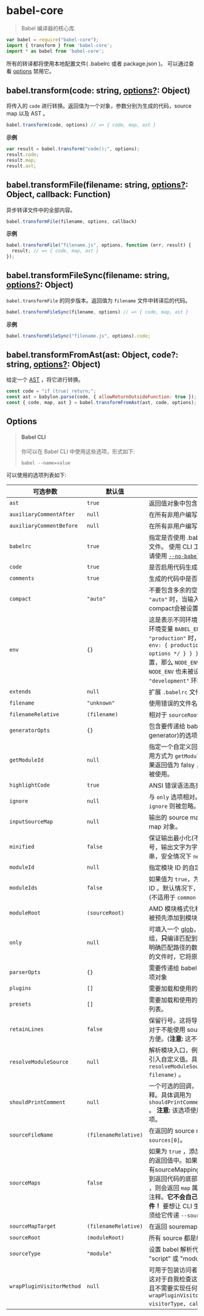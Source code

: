 # babel-core

> Babel 编译器的核心库.


```javascript
var babel = require("babel-core");
import { transform } from 'babel-core';
import * as babel from 'babel-core';
```

所有的转译都将使用本地配置文件( .babelrc 或者 package.json )。 可以通过查看 [options](#options) 禁用它。

## babel.transform(code: string, [options?](#options): Object)

将传入的 `code` 进行转换。返回值为一个对象，参数分别为生成的代码，source map 以及 AST 。

```js
babel.transform(code, options) // => { code, map, ast }
```

**示例**

```js
var result = babel.transform("code();", options);
result.code;
result.map;
result.ast;
```

## babel.transformFile(filename: string, [options?](#options): Object, callback: Function)

异步转译文件中的全部内容。

```js
babel.transformFile(filename, options, callback)
```

**示例**

```js
babel.transformFile("filename.js", options, function (err, result) {
  result; // => { code, map, ast }
});
```

## babel.transformFileSync(filename: string, [options?](#options): Object)

`babel.transformFile` 的同步版本。返回值为 `filename` 文件中转译后的代码。

```js
babel.transformFileSync(filename, options) // => { code, map, ast }
```

**示例**

```js
babel.transformFileSync("filename.js", options).code;
```

## babel.transformFromAst(ast: Object, code?: string, [options?](#options): Object)

给定一个 [AST](https://astexplorer.net/) ，将它进行转换。

```js
const code = "if (true) return;";
const ast = babylon.parse(code, { allowReturnOutsideFunction: true });
const { code, map, ast } = babel.transformFromAst(ast, code, options);
```

## Options

<blockquote class="babel-callout babel-callout-info">
  <h4>Babel CLI</h4>
  <p>
    你可以在 Babel CLI 中使用这些选项，形式如下:
  </p>
  <p>
    <code>babel --name<span class="o">=</span>value</code>
  </p>
</blockquote>

可以使用的选项列表如下:

| 可选参数                   | 默认值              | 描述                     |
| ------------------------ | -------------------- | ------------------------------- |
| `ast`                    | `true`               | 返回值对象中包含 AST |
| `auxiliaryCommentAfter`  | `null`               | 在所有非用户编写代码后附加注释。 |
| `auxiliaryCommentBefore` | `null`               | 在所有非用户编写代码前附加注释。 |
| `babelrc`                | `true`               | 指定是否使用 .babelrc 和 babelignore 文件。 使用 CLI 工具时不能使用该选项，请使用 [`--no-babelrc`](https://babeljs.cn/docs/usage/cli/#babel-ignoring-babelrc) 代替。 |
| `code`                   | `true`               | 是否启用代码生成选项。 |
| `comments`               | `true`               | 生成的代码中是否添加注释。 |
| `compact`                | `"auto"`             | 不要包含多余的空格符和换行符。设置为 `"auto"` 时，当输入大小 > 500KB 时，compact会被设置为 `true`。 |
| `env`                    | `{}`                 | 这是表示不同环境的键的对象。例如，当环境变量 `BABEL_ENV` 设置为 `"production"` 时，可以像这样设置 `{ env: { production: { /* specific options */ } } }`。如果 `BABEL_ENV` 未设置，那么 `NODE_ENV` 将被启用，如果 `NODE_ENV` 也未被设置，则默认为 `"development"` 环境。 |
| `extends`                | `null`               | 扩展 `.babelrc` 文件的路径 |
| `filename`               | `"unknown"`          | 使用错误的文件名等。 |
| `filenameRelative`       | `(filename)`         | 相对于 `sourceRoot` 的文件名。 |
| `generatorOpts`          | `{}`                 | 包含要传递给 babel 代码生成器(babel-generator)的选项对象。|
| `getModuleId`            | `null`               | 指定一个自定义回调来生成模块 ID 。调用方式为 `getModuleId(moduleName)`。如果返回值为 falsy ，则说明生成的模块 ID 被使用。 |
| `highlightCode`          | `true`               | ANSI 错误语法高亮显示。 |
| `ignore`                 | `null`               | 与 `only` 选项相对。如果只指定 `only`，则 `ignore` 则被忽略。|
| `inputSourceMap`         | `null`               | 输出的 source map 将基于该 source map 对象。 |
| `minified`               | `false`              | 保证输出最小化(不输出代码块最后一个分号，输出文字为字符串而不是转义字符串，安全情况下 `new` 后的 `()` 会被去除) |
| `moduleId`               | `null`               | 指定模块 ID 的自定义名称。 |
| `moduleIds`              | `false`              | 如果值为 `true`，为模块添加一个明确的 ID 。默认情况下，所有模块都是匿名的。(不适用于 `common` 模块) |
| `moduleRoot`             | `(sourceRoot)`       | AMD 模块格式化程序的可选前缀，可以被预先添加到模块定义的文件名当中。 |
| `only`                   | `null`               | 可填入一个 [glob](https://github.com/isaacs/minimatch)，正则表达式或者混合数组，**只**编译匹配到的路径。也可以是包含明确匹配路径的数组。在尝试编译非匹配的文件时，它将原样返回。|
| `parserOpts`             | `{}`                 | 需要传递给 babel 解析器，babylon 的选项对象 |
| `plugins`                | `[]`                 | 需要加载和使用的 [plugin](https://babeljs.io/docs/plugins/) 列表。 |
| `presets`                | `[]`                 | 需要加载和使用的 [preset](https://babeljs.io/docs/plugins/#presets) (一组 plugin ) 列表。 |
| `retainLines`            | `false`              | 保留行号。这将导致代码变得很古怪，但对于不能使用 source map 的场景来说很方便。(**注意:** 这不会对列进行保留) |
| `resolveModuleSource`    | `null`               | 解析模块入口，例如 `import "SOURCE";` 引入自定义值。具体调用为 `resolveModuleSource(source, filename)` 。|
| `shouldPrintComment`     | `null`               | 一个可选的回调，控制是否需要输出注释。具体调用为 `shouldPrintComment(commentContents)` 。 **注意:** 该选项使用时会覆盖 `comment` 选项。|
| `sourceFileName`         | `(filenameRelative)` | 在返回的 source map 上设置 `sources[0]`。 |
| `sourceMaps`             | `false`              | 如果为 `true` ，添加一个 `map` 属性在输出的返回值中。如果设置为 `"inline"` ，带有sourceMappingURL指令的注释被添加到返回代码的底部。如果设置为 `"both"` ，则会返回 `map` 属性并追加 source map 注释。**它不会自己生成 sourcemap 文件！** 要想让 CLI 生成 sourcemap ，你必须给它传递 `--source-maps` 选项。|
| `sourceMapTarget`        | `(filenameRelative)` | 在返回 souremap 时设置 `file`。|
| `sourceRoot`             | `(moduleRoot)`       | 所有 source 都是相对于 root 的。|
| `sourceType`             | `"module"`           | 设置 babel 解析代码的模式。可以设置为 "script" 或 "module" 。|
| `wrapPluginVisitorMethod`| `null`               | 可用于包装访问者模式的可选回调。**注意:** 这对于自我检查这样的事是有必要的，并且不需要实现任何方法。具体调用为 `wrapPluginVisitorMethod(pluginAlias, visitorType, callback)` 。
